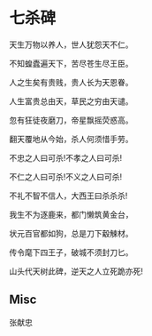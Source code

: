 # 七杀碑

天生万物以养人，世人犹怨天不仁。 

不知蝗蠹遍天下，苦尽苍生尽王臣。

人之生矣有贵贱，贵人长为天恩眷。 

人生富贵总由天，草民之穷由天谴。 

忽有狂徒夜磨刀，帝星飘摇荧惑高。 

翻天覆地从今始，杀人何须惜手劳。

不忠之人曰可杀!不孝之人曰可杀!

不仁之人曰可杀!不义之人曰可杀! 

不礼不智不信人，大西王曰杀杀杀!

我生不为逐鹿来，都门懒筑黄金台，

状元百官都如狗，总是刀下觳觫材。

传令麾下四王子，破城不须封刀匕。 

山头代天树此碑，逆天之人立死跪亦死!

## Misc

张献忠



